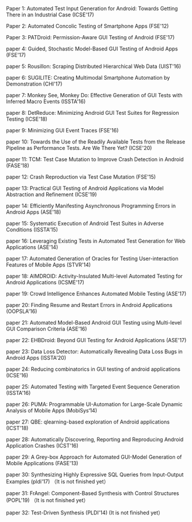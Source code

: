 Paper 1: Automated Test Input Generation for Android: Towards Getting There in an Industrial Case (ICSE'17)

Paper 2: Automated Concolic Testing of Smartphone Apps (FSE'12)

Paper 3: PATDroid: Permission-Aware GUI Testing of Android (FSE'17)

paper 4: Guided, Stochastic Model-Based GUI Testing of Android Apps (FSE'17)

paper 5: Rousillon: Scraping Distributed Hierarchical Web Data (UIST'16)

paper 6: SUGILITE: Creating Multimodal Smartphone Automation by Demonstration (CHI'17)

paper 7: Monkey See, Monkey Do: Effective Generation of GUI Tests with Inferred Macro Events (ISSTA'16)

paper 8: DetReduce: Minimizing Android GUI Test Suites for Regression Testing (ICSE'18)

paper 9: Minimizing GUI Event Traces (FSE'16)

paper 10: Towards the Use of the Readily Available Tests from the Release Pipeline as Performance Tests. Are We There Yet? (ICSE'20)

paper 11: TCM: Test Case Mutation to Improve Crash Detection in Android (FASE'18)

paper 12: Crash Reproduction via Test Case Mutation (FSE'15)

paper 13: Practical GUI Testing of Android Applications via Model Abstraction and Refinement (ICSE'19)

paper 14: Efficiently Manifesting Asynchronous Programming Errors in Android Apps (ASE'18)

paper 15: Systematic Execution of Android Test Suites in Adverse Conditions (ISSTA'15)

paper 16: Leveraging Existing Tests in Automated Test Generation for Web Applications (ASE'14)

paper 17: Automated Generation of Oracles for Testing User-interaction Features of Mobile Apps (STVR'14)

paper 18: AIMDROID: Activity-Insulated Multi-level Automated Testing for Android Applications (ICSME'17)

paper 19: Crowd Intelligence Enhances Automated Mobile Testing (ASE'17)

paper 20: Finding Resume and Restart Errors in Android Applications (OOPSLA'16)

paper 21: Automated Model-Based Android GUI Testing using Multi-level GUI Comparison Criteria (ASE'16)

paper 22: EHBDroid: Beyond GUI Testing for Android Applications (ASE'17)

paper 23: Data Loss Detector: Automatically Revealing Data Loss Bugs in Android Apps (ISSTA'20)

paper 24: Reducing combinatorics in GUI testing of android applications (ICSE'16)

paper 25: Automated Testing with Targeted Event Sequence Generation (ISSTA'16)

paper 26: PUMA: Programmable UI-Automation for Large-Scale Dynamic Analysis of Mobile Apps (MobiSys‘14)

paper 27: QBE: qlearning-based exploration of Android applications (ICST'18)

paper 28: Automatically Discovering, Reporting and Reproducing Android Application Crashes (ICST'16)

paper 29: A Grey-box Approach for Automated GUI-Model Generation of Mobile Applications (FASE'13)

paper 30: Synthesizing Highly Expressive SQL Queries from Input-Output Examples (pldi'17) （It is not finished yet）

paper 31: FrAngel: Component-Based Synthesis with Control Structures (POPL'19) （It is not finished yet）

paper 32: Test-Driven Synthesis (PLDI'14) (It is not finished yet）




